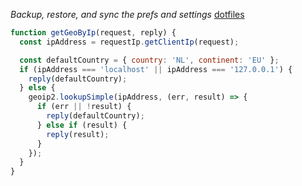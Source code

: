 *Backup, restore, and sync the prefs and settings*
[dotfiles](https://dotfiles.github.io/)

[tags]: <> (jsexample)
```javascript 
function getGeoByIp(request, reply) {
  const ipAddress = requestIp.getClientIp(request);

  const defaultCountry = { country: 'NL', continent: 'EU' };
  if (ipAddress === 'localhost' || ipAddress === '127.0.0.1') {
    reply(defaultCountry);
  } else {
    geoip2.lookupSimple(ipAddress, (err, result) => {
      if (err || !result) {
        reply(defaultCountry);
      } else if (result) {
        reply(result);
      }
    });
  }
}
```
[tags-end]: <>